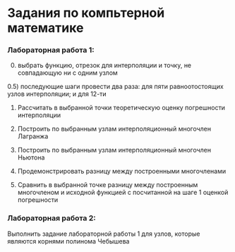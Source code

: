 # Задания по компьтерной математике

### Лабораторная работа 1:

0) выбрать функцию, отрезок для интерполяции и точку, не совпадающую ни с одним узлом

0.5) последующие шаги провести два раза: для пяти равноотостоящих узлов интерполяции; и для 12-ти

1) Рассчитать в выбранной точки теоретическую оценку погрешности интерполяции

2) Построить по выбранным узлам интерполяционный многочлен Лагранжа

3) Построить по выбранным узлам интерполяционный многочлен Ньютона

4) Продемонстрировать разницу между построенными многочленами

5) Сравнить в выбранной точке разницу между построенным многочленом и исходной функцией
с посчитанной на шаге 1 оценкой погрешности

### Лабораторная работа 2:

Выполнить задание лабораторной работы 1 для узлов, которые являются корнями полинома Чебышева
